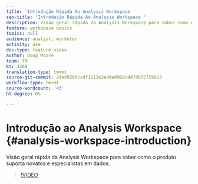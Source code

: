 ```yaml
---
title: 'Introdução Rápida Ao Analysis Workspace '
seo-title: 'Introdução Rápida Ao Analysis Workspace '
description: Visão geral rápida da Analysis Workspace para saber como o produto suporta novatos e especialistas em dados.
feature: workspace basics
topics: null
audience: analyst, marketer
activity: use
doc-type: feature video
author: Doug Moore
team: TM
kt: 3268
translation-type: tm+mt
source-git-commit: 24ad92b0ccdf1112e3ed4a0968cd47db757598c3
workflow-type: tm+mt
source-wordcount: '43'
ht-degree: 0%

---
```



# Introdução ao Analysis Workspace {#analysis-workspace-introduction}

Visão geral rápida da Analysis Workspace para saber como o produto suporta novatos e especialistas em dados.

>[!VIDEO](https://video.tv.adobe.com/v/28165/?quality=12)
